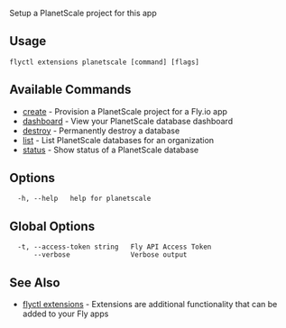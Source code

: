 Setup a PlanetScale project for this app


## Usage
~~~
flyctl extensions planetscale [command] [flags]
~~~

## Available Commands
* [create](/docs/flyctl/extensions-planetscale-create/)	 - Provision a PlanetScale project for a Fly.io app
* [dashboard](/docs/flyctl/extensions-planetscale-dashboard/)	 - View your PlanetScale database dashboard
* [destroy](/docs/flyctl/extensions-planetscale-destroy/)	 - Permanently destroy a database
* [list](/docs/flyctl/extensions-planetscale-list/)	 - List PlanetScale databases for an organization
* [status](/docs/flyctl/extensions-planetscale-status/)	 - Show status of a PlanetScale database

## Options

~~~
  -h, --help   help for planetscale
~~~

## Global Options

~~~
  -t, --access-token string   Fly API Access Token
      --verbose               Verbose output
~~~

## See Also

* [flyctl extensions](/docs/flyctl/extensions/)	 - Extensions are additional functionality that can be added to your Fly apps

